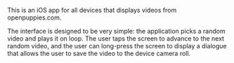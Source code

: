This is an iOS app for all devices that displays videos from openpuppies.com.

The interface is designed to be very simple: the application picks a random video and plays it on loop. The user taps the screen to advance to the next random video, and the user can long-press the screen to display a dialogue that allows the user to save the video to the device camera roll.